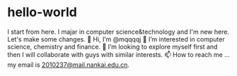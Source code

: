 # hello-world
I start from here.
I majar in computer science&technology and I'm new here.
Let's make some changes.
👋 Hi, I’m @mqqqqj
👀 I’m interested in computer science, chemistry and finance.
💞️ I’m looking to explore myself first and then I will collaborate with guys with similar interests.
📫 How to reach me ... my email is 2010237@mail.nankai.edu.cn.

